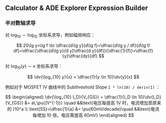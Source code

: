 ## Calculator & ADE Explorer Expression Builder


### 半对数轴求导

对 $\log_{10}\sim\log_{10}$ 坐标系求导，例如幅频响应：

$$
20\lg y=\lg f
\to \dfrac{d\lg y}{d\lg f}=\dfrac{d\lg y / df}{d\lg f/ df}=\dfrac{\dfrac{d\lg y}{d y}\dfrac{d y}{df}}{\dfrac{1}{f}}=\dfrac{f}{y}\dfrac{dy}{df}
$$



对 $\log_{10}(y)\sim x$ 坐标系求导：

$$
\dv{\log_{10} y}{x} = \dfrac{1}{y \ln 10}\dv{y}{x}
$$

例如对于 MOSFET IV 曲线中的 Subthreshold Slope `I * ln(10) / deriv(I)` ：

$$
\begin{aligned}
\dv{\log_{10} I_D}{V_{GS}} = \dfrac{1}{I_D \ln 10}\dv{I_D}{V_{GS}} &= a\,\pu{(V^{-1})}
\quad &&\text{电压每提高 1V 时，电流增加至原来的 }10^a
\\
\text{SS}=\dfrac{1}{a} &= \pu{60mV/decade}\quad &&\text{电流每增加 10 倍，电压需提高 60mV}
\end{aligned}
$$
